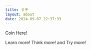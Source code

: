 ```yaml
---
title: 关于
layout: about
date: 2024-09-07 22:37:33
---
```


Coin Here!

Learn more! Think more! and Try more!
